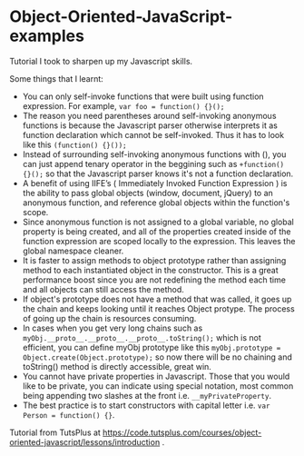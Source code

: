 Object-Oriented-JavaScript-examples
===================================

Tutorial I took to sharpen up my Javascript skills.

Some things that I learnt:
 - You can only self-invoke functions that were built using function expression. For example,
 `var foo = function() {}();`
 - The reason you need parentheses around self-invoking anonymous functions is because the Javascript parser otherwise interprets it as function declaration which cannot be self-invoked. Thus it has to look like this `(function() {}());`
 - Instead of surrounding self-invoking anonymous functions with (), you can just append tenary operator in the beggining such as `+function() {}();` so that the Javascript parser knows it's not a function declaration.
 - A benefit of using IIFE’s ( Immediately Invoked Function Expression ) is the ability to pass global objects (window, document, jQuery) to an anonymous function, and reference global objects within the function's scope.
 - Since anonymous function is not assigned to a global variable, no global property is being created, and all of the properties created inside of the function expression are scoped locally to the expression. This leaves the global namespace cleaner.
 - It is faster to assign methods to object prototype rather than assigning method to each instantiated object in the constructor. This is a great performance boost since you are not redefining the method each time and all objects can still access the method.
 - If object's prototype does not have a method that was called, it goes up the chain and keeps looking until it reaches Object protype. The process of going up the chain is resources consuming.
 - In cases when you get very long chains such as `myObj.__proto__.__proto__.__proto__.toString();` which is not efficient, you can define myObj prototype like this `myObj.prototype = Object.create(Object.prototype);` so now there will be no chaining and toString() method is directly accessible, great win.
 - You cannot have private properties in Javascript. Those that you would like to be private, you can indicate using special notation, most common being appending two slashes at the front i.e. `__myPrivateProperty`.
 - The best practice is to start constructors with capital letter i.e. `var Person = function() {}`.

Tutorial from TutsPlus at https://code.tutsplus.com/courses/object-oriented-javascript/lessons/introduction .
